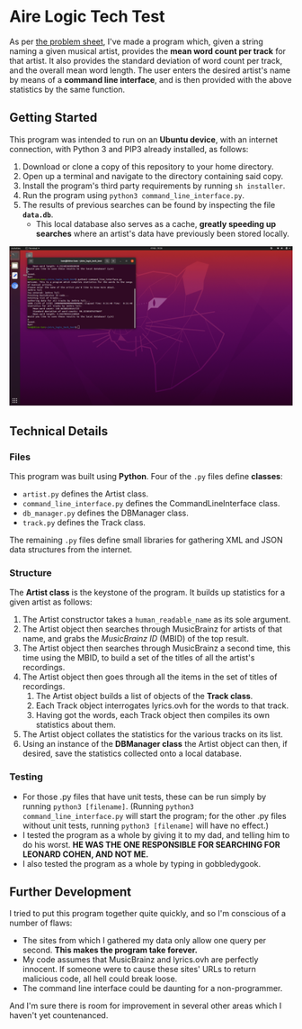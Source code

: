 # Aire Logic Tech Test

As per [the problem sheet](problem_sheet.pdf), I've made a program which, given a string naming a given musical artist, provides the **mean word count per track** for that artist. It also provides the standard deviation of word count per track, and the overall mean word length. The user enters the desired artist's name by means of a **command line interface**, and is then provided with the above statistics by the same function.

## Getting Started

This program was intended to run on an **Ubuntu device**, with an internet connection, with Python 3 and PIP3 already installed, as follows:

1. Download or clone a copy of this repository to your home directory.
1. Open up a terminal and navigate to the directory containing said copy.
1. Install the program's third party requirements by running `sh installer`.
1. Run the program using `python3 command_line_interface.py`.
1. The results of previous searches can be found by inspecting the file **`data.db`**.
    * This local database also serves as a cache, **greatly speeding up searches** where an artist's data have previously been stored locally.

![What the CLI should look like](intended_cli.png)

## Technical Details

### Files

This program was built using **Python**. Four of the `.py` files define **classes**:

* `artist.py` defines the Artist class.
* `command_line_interface.py` defines the CommandLineInterface class.
* `db_manager.py` defines the DBManager class.
* `track.py` defines the Track class.

The remaining `.py` files define small libraries for gathering XML and JSON data structures from the internet.

### Structure

The **Artist class** is the keystone of the program. It builds up statistics for a given artist as follows:

1. The Artist constructor takes a `human_readable_name` as its sole argument.
1. The Artist object then searches through MusicBrainz for artists of that name, and grabs the *MusicBrainz ID* (MBID) of the top result.
1. The Artist object then searches through MusicBrainz a second time, this time using the MBID, to build a set of the titles of all the artist's recordings.
1. The Artist object then goes through all the items in the set of titles of recordings.
    1. The Artist object builds a list of objects of the **Track class**.
    1. Each Track object interrogates lyrics.ovh for the words to that track.
    1. Having got the words, each Track object then compiles its own statistics about them.
1. The Artist object collates the statistics for the various tracks on its list.
1. Using an instance of the **DBManager class** the Artist object can then, if desired, save the statistics collected onto a local database.

### Testing

* For those .py files that have unit tests, these can be run simply by running `python3 [filename]`. (Running `python3 command_line_interface.py` will start the program; for the other .py files without unit tests, running `python3 [filename]` will have no effect.)
* I tested the program as a whole by giving it to my dad, and telling him to do his worst. **HE WAS THE ONE RESPONSIBLE FOR SEARCHING FOR LEONARD COHEN, AND NOT ME.**
* I also tested the program as a whole by typing in gobbledygook.

## Further Development

I tried to put this program together quite quickly, and so I'm conscious of a number of flaws:

* The sites from which I gathered my data only allow one query per second. **This makes the program take forever.**
* My code assumes that MusicBrainz and lyrics.ovh are perfectly innocent. If someone were to cause these sites' URLs to return malicious code, all hell could break loose.
* The command line interface could be daunting for a non-programmer.

And I'm sure there is room for improvement in several other areas which I haven't yet countenanced.
